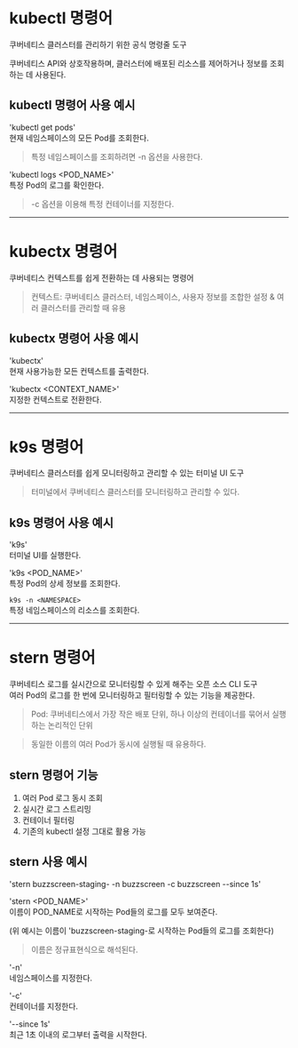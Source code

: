 # kubectl 명령어

쿠버네티스 클러스터를 관리하기 위한 공식 명령줄 도구

쿠버네티스 API와 상호작용하며, 클러스터에 배포된 리소스를 제어하거나 정보를 조회하는 데 사용된다.


## kubectl 명령어 사용 예시

'kubectl get pods'  
현재 네임스페이스의 모든 Pod를 조회한다.

> 특정 네임스페이스를 조회하려면 -n 옵션을 사용한다.

'kubectl logs <POD_NAME>'  
특정 Pod의 로그를 확인한다.

> -c 옵션을 이용해 특정 컨테이너를 지정한다.

---

# kubectx 명령어

쿠버네티스 컨텍스트를 쉽게 전환하는 데 사용되는 명령어  

> 컨텍스트: 쿠버네티스 클러스터, 네임스페이스, 사용자 정보를 조합한 설정 & 여러 클러스터를 관리할 때 유용

## kubectx 명령어 사용 예시

'kubectx'  
현재 사용가능한 모든 컨텍스트를 출력한다.

'kubectx <CONTEXT_NAME>'  
지정한 컨텍스트로 전환한다.

---

# k9s 명령어

쿠버네티스 클러스터를 쉽게 모니터링하고 관리할 수 있는 터미널 UI 도구

> 터미널에서 쿠버네티스 클러스터를 모니터링하고 관리할 수 있다.  

## k9s 명령어 사용 예시

'k9s'  
터미널 UI를 실행한다.

'k9s <POD_NAME>'  
특정 Pod의 상세 정보를 조회한다.

`k9s -n <NAMESPACE>`  
특정 네임스페이스의 리소스를 조회한다.

---

# stern 명령어

쿠버네티스 로그를 실시간으로 모니터링할 수 있게 해주는 오픈 소스 CLI 도구  
여러 Pod의 로그를 한 번에 모니터링하고 필터링할 수 있는 기능을 제공한다.

> Pod: 쿠버네티스에서 가장 작은 배포 단위, 하나 이상의 컨테이너를 묶어서 실행하는 논리적인 단위

> 동일한 이름의 여러 Pod가 동시에 실행될 때 유용하다.

## stern 명령어 기능

1. 여러 Pod 로그 동시 조회
2. 실시간 로그 스트리밍
3. 컨테이너 필터링
4. 기존의 kubectl 설정 그대로 활용 가능

## stern 사용 예시

'stern buzzscreen-staging- -n buzzscreen -c buzzscreen --since 1s'

'stern <POD_NAME>'  
이름이 POD_NAME로 시작하는 Pod들의 로그를 모두 보여준다.

(위 예시는 이름이 'buzzscreen-staging-로 시작하는 Pod들의 로그를 조회한다)

> 이름은 정규표현식으로 해석된다.

'-n'  
네임스페이스를 지정한다.

'-c'  
컨테이너를 지정한다.

'--since 1s'  
최근 1초 이내의 로그부터 출력을 시작한다.

